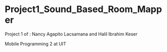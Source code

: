 # Project1_Sound_Based_Room_Mapper
Project 1 of :
Nancy Agapito Lacsamana and 
Halil Ibrahim Keser

Mobile Programming 2 at UIT
